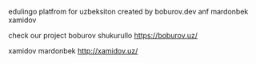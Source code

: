 edulingo platfrom for uzbeksiton created by boburov.dev anf mardonbek xamidov

check our project
boburov shukurullo
https://boburov.uz/

xamidov mardonbek
http://xamidov.uz/